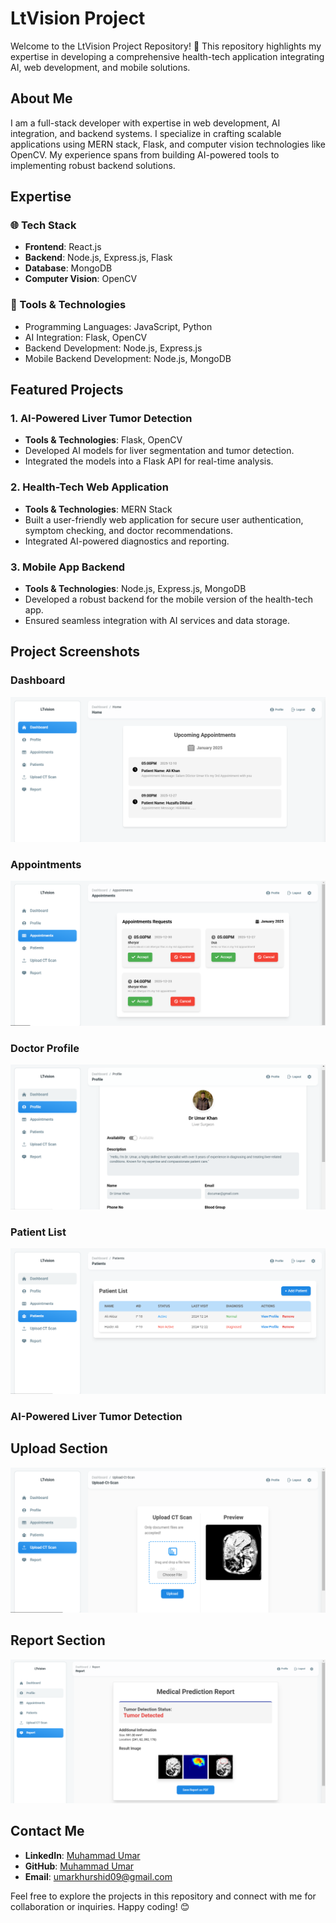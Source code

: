 # LtVision Project
Welcome to the LtVision Project Repository! 🚀 This repository highlights my expertise in developing a comprehensive health-tech application integrating AI, web development, and mobile solutions.

## About Me
I am a full-stack developer with expertise in web development, AI integration, and backend systems. I specialize in crafting scalable applications using MERN stack, Flask, and computer vision technologies like OpenCV. My experience spans from building AI-powered tools to implementing robust backend solutions.

## Expertise

### 🌐 Tech Stack
- **Frontend**: React.js
- **Backend**: Node.js, Express.js, Flask
- **Database**: MongoDB
- **Computer Vision**: OpenCV

### 🔧 Tools & Technologies
- Programming Languages: JavaScript, Python
- AI Integration: Flask, OpenCV
- Backend Development: Node.js, Express.js
- Mobile Backend Development: Node.js, MongoDB

## Featured Projects

### 1. AI-Powered Liver Tumor Detection
- **Tools & Technologies**: Flask, OpenCV
- Developed AI models for liver segmentation and tumor detection.
- Integrated the models into a Flask API for real-time analysis.

### 2. Health-Tech Web Application
- **Tools & Technologies**: MERN Stack
- Built a user-friendly web application for secure user authentication, symptom checking, and doctor recommendations.
- Integrated AI-powered diagnostics and reporting.

### 3. Mobile App Backend
- **Tools & Technologies**: Node.js, Express.js, MongoDB
- Developed a robust backend for the mobile version of the health-tech app.
- Ensured seamless integration with AI services and data storage.

## Project Screenshots

### Dashboard
![Web Application Screenshot](./public/img/Das.png)

### Appointments
![Mobile App Screenshot](./public/img/App.png)

### Doctor Profile
![Mobile App Screenshot](./public/img/LT.png)

### Patient List
![Mobile App Screenshot](./public/img/PL.png)

### AI-Powered Liver Tumor Detection
## Upload Section
![Liver Tumor Detection Screenshot](./public/img/UP.png)
## Report Section
![Liver Tumor Detection Screenshot](./public/img/tr.png)


## Contact Me
- **LinkedIn**: [Muhammad Umar](https://www.linkedin.com/in/mohammad-umar-0a7bb4269/)
- **GitHub**: [Muhammad Umar](https://github.com/mohammadumark)
- **Email**: umarkhurshid09@gmail.com

Feel free to explore the projects in this repository and connect with me for collaboration or inquiries. Happy coding! 😊
